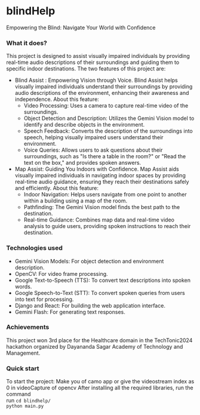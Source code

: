# blindHelp
Empowering the Blind: Navigate Your World with Confidence

### What it does?
This project is designed to assist visually impaired individuals by providing real-time audio descriptions of their surroundings and guiding them to specific indoor destinations.
The two features of this project are:
- Blind Assist : Empowering Vision through Voice. Blind Assist helps visually impaired individuals understand their surroundings by providing audio descriptions of the environment, enhancing their awareness and independence.
  About this feature:
  - Video Processing: Uses a camera to capture real-time video of the surroundings.
  - Object Detection and Description: Utilizes the Gemini Vision model to identify and describe objects in the environment.
  - Speech Feedback: Converts the description of the surroundings into speech, helping visually impaired users understand their environment.
  - Voice Queries: Allows users to ask questions about their surroundings, such as "Is there a table in the room?" or "Read the text on the box," and provides spoken answers.
 - Map Assist: Guiding You Indoors with Confidence. Map Assist aids visually impaired individuals in navigating indoor spaces by providing real-time audio guidance, ensuring they reach their destinations safely and efficiently.
   About this feature:
   - Indoor Navigation: Helps users navigate from one point to another within a building using a map of the room.
   - Pathfinding: The Gemini Vision model finds the best path to the destination.
   - Real-time Guidance: Combines map data and real-time video analysis to guide users, providing spoken instructions to reach their destination.

### Technologies used
- Gemini Vision Models: For object detection and environment description.
- OpenCV: For video frame processing.
- Google Text-to-Speech (TTS): To convert text descriptions into spoken words.
- Google Speech-to-Text (STT): To convert spoken queries from users into text for processing.
- Django and React: For building the web application interface.
- Gemini Flash: For generating text responses.

### Achievements
This project won 3rd place for the Healthcare domain in the TechTonic2024 hackathon organized by Dayananda Sagar Academy of Technology and Management.
  
### Quick start
To start the project:
 Make you of camo app
 or give the videostream index as 0 in videoCapture of opencv
 After installing all the required libraries, run the command <br>
 run `cd blindhelp/` <br>
  `python main.py`
